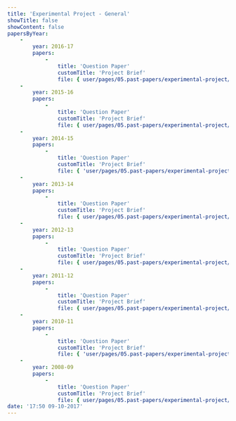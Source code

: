 ```yaml
---
title: 'Experimental Project - General'
showTitle: false
showContent: false
papersByYear:
    -
        year: 2016-17
        papers:
            -
                title: 'Question Paper'
                customTitle: 'Project Brief'
                file: { user/pages/05.past-papers/experimental-project/_general/ROTATIONAL_MOTION_OF_A_RATTLEBACK_2016_.pdf: { name: ROTATIONAL_MOTION_OF_A_RATTLEBACK_2016_.pdf, type: application/pdf, size: 796251, path: user/pages/05.past-papers/experimental-project/_general/ROTATIONAL_MOTION_OF_A_RATTLEBACK_2016_.pdf } }
    -
        year: 2015-16
        papers:
            -
                title: 'Question Paper'
                customTitle: 'Project Brief'
                file: { user/pages/05.past-papers/experimental-project/_general/EXPERIMENT_PROJECT_2015_2016.pdf: { name: EXPERIMENT_PROJECT_2015_2016.pdf, type: application/pdf, size: 455069, path: user/pages/05.past-papers/experimental-project/_general/EXPERIMENT_PROJECT_2015_2016.pdf } }
    -
        year: 2014-15
        papers:
            -
                title: 'Question Paper'
                customTitle: 'Project Brief'
                file: { 'user/pages/05.past-papers/experimental-project/_general/BPhO_EXPERIMENTAL_PAPER_2014 .pdf': { name: 'BPhO_EXPERIMENTAL_PAPER_2014 .pdf', type: application/pdf, size: 341883, path: 'user/pages/05.past-papers/experimental-project/_general/BPhO_EXPERIMENTAL_PAPER_2014 .pdf' } }
    -
        year: 2013-14
        papers:
            -
                title: 'Question Paper'
                customTitle: 'Project Brief'
                file: { user/pages/05.past-papers/experimental-project/_general/BPhO_EXPERIMENTAL_PAPER_2013.pdf: { name: BPhO_EXPERIMENTAL_PAPER_2013.pdf, type: application/pdf, size: 166197, path: user/pages/05.past-papers/experimental-project/_general/BPhO_EXPERIMENTAL_PAPER_2013.pdf } }
    -
        year: 2012-13
        papers:
            -
                title: 'Question Paper'
                customTitle: 'Project Brief'
                file: { user/pages/05.past-papers/experimental-project/_general/BPhO_EXPERIMENTAL_PAPER_2012.pdf: { name: BPhO_EXPERIMENTAL_PAPER_2012.pdf, type: application/pdf, size: 86532, path: user/pages/05.past-papers/experimental-project/_general/BPhO_EXPERIMENTAL_PAPER_2012.pdf } }
    -
        year: 2011-12
        papers:
            -
                title: 'Question Paper'
                customTitle: 'Project Brief'
                file: { user/pages/05.past-papers/experimental-project/_general/20171107125410-BPhO_EXPERIMENTAL_PAPER_2012.pdf: { name: 20171107125410-BPhO_EXPERIMENTAL_PAPER_2012.pdf, type: application/pdf, size: 86532, path: user/pages/05.past-papers/experimental-project/_general/20171107125410-BPhO_EXPERIMENTAL_PAPER_2012.pdf } }
    -
        year: 2010-11
        papers:
            -
                title: 'Question Paper'
                customTitle: 'Project Brief'
                file: { 'user/pages/05.past-papers/experimental-project/_general/SIMPLE_PENDULUM _5_.pdf': { name: 'SIMPLE_PENDULUM _5_.pdf', type: application/pdf, size: 22983, path: 'user/pages/05.past-papers/experimental-project/_general/SIMPLE_PENDULUM _5_.pdf' } }
    -
        year: 2008-09
        papers:
            -
                title: 'Question Paper'
                customTitle: 'Project Brief'
                file: { user/pages/05.past-papers/experimental-project/_general/20171107130019-BPhO_Physics_Project_Brief.pdf: { name: 20171107130019-BPhO_Physics_Project_Brief.pdf, type: application/pdf, size: 55035, path: user/pages/05.past-papers/experimental-project/_general/20171107130019-BPhO_Physics_Project_Brief.pdf } }
date: '17:50 09-10-2017'
---
```

